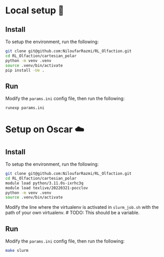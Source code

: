 
# Local setup 🚧

## Install

To setup the environment, run the following:
``` sh
git clone git@github.com:NiloufarRazmi/RL_Olfaction.git
cd RL_Olfaction/cartesian_polar
python -m venv .venv
source .venv/bin/activate
pip install -Ue .
```

## Run

Modify the `params.ini` config file, then run the following:
``` sh
runexp params.ini
```


# Setup on Oscar ☁️

## Install

To setup the environment, run the following:
``` sh
git clone git@github.com:NiloufarRazmi/RL_Olfaction.git
cd RL_Olfaction/cartesian_polar
module load python/3.11.0s-ixrhc3q
module load texlive/20220321-pocclov
python -m venv .venv
source .venv/bin/activate
```
Modify the line where the virtualenv is activated in `slurm_job.sh` with the path of your own virtualenv.  # TODO: This should be a variable.

## Run

Modify the `params.ini` config file, then run the following:
``` sh
make slurm
```
